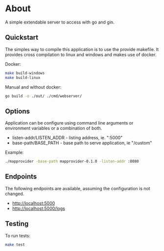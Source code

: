 # About

A simple extendable server to access with go and gin.

## Quickstart

The simples way to compile this application is to use the provide makefile.
It provides cross compilation to linux and windows and makes use of docker.

Docker:

```bash
make build-windows
make build-linux
```

Manual and without docker:

```bash
go build -o ./out/ ./cmd/webserver/
```

## Options

Application can be configure using command line arguments or
environment variables or a combination of both.

* listen-addr/LISTEN_ADDR - listing address, ie. ":5000"
* base-path/BASE_PATH - base path to serve application, ie "/custom"

Example:

```bash
./mapprovider -base-path mapprovider-0.1.0 -listen-addr :8080
```

## Endpoints

The following endpoints are available, assuming
the configuration is not changed.

* <http://localhost:5000>
* <http://localhost:5000/logs>

## Testing

To run tests:

```bash
make test
```
